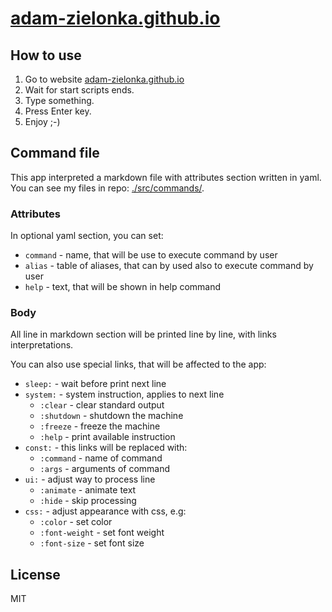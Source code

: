 # [adam-zielonka.github.io](https://adam-zielonka.github.io/)

## How to use

1. Go to website [adam-zielonka.github.io](https://adam-zielonka.github.io/)
2. Wait for start scripts ends.
3. Type something.
4. Press Enter key.
5. Enjoy ;-)

## Command file

This app interpreted a markdown file with attributes section written in yaml. You can see my files in repo: [./src/commands/](./src/commands/).

### Attributes

In optional yaml section, you can set:

- `command` - name, that will be use to execute command by user
- `alias` - table of aliases, that can by used also to execute command by user
- `help` - text, that will be shown in help command

### Body

All line in markdown section will be printed line by line, with links interpretations.

You can also use special links, that will be affected to the app:

- `sleep:` - wait before print next line
- `system:` - system instruction, applies to next line
  - `:clear` - clear standard output
  - `:shutdown` - shutdown the machine
  - `:freeze` - freeze the machine
  - `:help` - print available instruction
- `const:` - this links will be replaced with:
  - `:command` - name of command
  - `:args` - arguments of command
- `ui:` - adjust way to process line
  - `:animate` - animate text
  - `:hide` - skip processing 
- `css:` - adjust appearance with css, e.g:
  - `:color` - set color
  - `:font-weight` - set font weight
  - `:font-size` - set font size

## License

MIT
